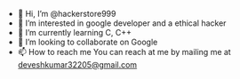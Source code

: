 - 👋 Hi, I’m @hackerstore999
- 👀 I’m interested in google developer and a ethical hacker
- 🌱 I’m currently learning C, C++
- 💞️ I’m looking to collaborate on Google
- 📫 How to reach me You can reach at me by mailing me at deveshkumar32205@gmail.com
<!---
hackerstore999/hackerstore999 is a ✨ special ✨ repository because its `README.md` (this file) appears on your GitHub profile.
You can click the Preview link to take a look at your changes.
--->
